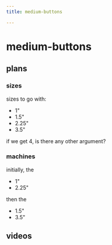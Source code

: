 ```yaml
---
title: medium-buttons

---
```


# medium-buttons

## plans

### sizes

sizes to go with:

* 1"
* 1.5"
* 2.25"
* 3.5"

if we get 4, is there any other argument?

### machines

initially, the
* 1"
* 2.25"

then the
* 1.5"
* 3.5"

## videos

